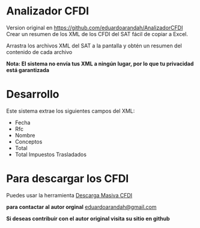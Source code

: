 # Analizador CFDI

Version original en https://github.com/eduardoarandah/AnalizadorCFDI
Crear un resumen de los XML de los CFDI del SAT fácil de copiar a Excel.

Arrastra los archivos XML del SAT a la pantalla y obtén un resumen del contenido de cada archivo

**Nota: El sistema no envía tus XML a ningún lugar, por lo que tu privacidad está garantizada**

<!--## Cómo usar

**Para usar [click aquí](https://analizador-cfdi.netlify.com)**

![ejemplo1](https://user-images.githubusercontent.com/4065733/38106353-f1a258be-334b-11e8-98ac-6206ddacb1ae.png)

-->
# Desarrollo

Este sistema extrae los siguientes campos del XML:

- Fecha
- Rfc
- Nombre
- Conceptos
- Total
- Total Impuestos Trasladados

# Para descargar los CFDI

Puedes usar la herramienta [Descarga Masiva CFDI](https://github.com/eduardoarandah/DescargaMasivaCFDI)


<!--**Contáctame si necesitas ayuda:**  -->
**para contactar al autor orginal**
eduardoarandah@gmail.com

**Si deseas contribuir con el autor original visita su sitio en github**

<!--Puedes hacerlo via paypal en el siguiente enlace
[https://eduardoarandah.github.io/](https://eduardoarandah.github.io/) -->

<!-- ![donar](https://user-images.githubusercontent.com/4065733/38109725-587af320-3356-11e8-941a-7215489a9286.png)-->
